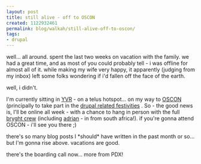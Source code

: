 ```yaml
---
layout: post
title: still alive - off to OSCON
created: 1122932461
permalink: blog/walkah/still-alive-off-to-oscon/
tags:
- drupal
---
```

<p>
well... all around. spent the last two weeks on vacation with the family. we had a great time, and as most of you could probably tell - i was offline for almost all of it. while making my wife very happy, it apparently (judging from my inbox) left some folks wondering if i'd fallen off the face of the earth.
</p><p>
well, i didn't.
</p><p>
I'm currently sitting in <a href="http://www.yvr.ca" title="Vancouver International Airport">YVR</a> - on a telus hotspot... on my way to <a href="http://conferences.oreillynet.com/os2005/">OSCON</a> (principally to take part in the <a href="http://drupal.org/conference-portland-2005">drupal related festivities</a> . So - the good news is, I'll be online all week - with a chance to hang in person with the full <a href="http://www.bryght.com">bryght crew</a> (including <a href="http://www.daemon.co.za">adrian</a> - in from south africa!). if you're gonna attend OSCON - i'll see you there ;)
</p><p>
there's so many blog posts I *should* have written in the past month or so... but I'm gonna rise above. vacations are good.
</p><p>
there's the boarding call now... more from PDX!
</p>
